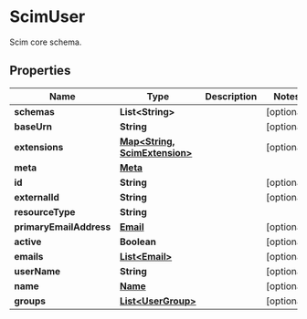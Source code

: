 

# ScimUser

Scim core schema.

## Properties

| Name | Type | Description | Notes |
|------------ | ------------- | ------------- | -------------|
|**schemas** | **List&lt;String&gt;** |  |  [optional] |
|**baseUrn** | **String** |  |  [optional] |
|**extensions** | [**Map&lt;String, ScimExtension&gt;**](ScimExtension.md) |  |  [optional] |
|**meta** | [**Meta**](Meta.md) |  |  |
|**id** | **String** |  |  [optional] |
|**externalId** | **String** |  |  [optional] |
|**resourceType** | **String** |  |  |
|**primaryEmailAddress** | [**Email**](Email.md) |  |  [optional] |
|**active** | **Boolean** |  |  [optional] |
|**emails** | [**List&lt;Email&gt;**](Email.md) |  |  [optional] |
|**userName** | **String** |  |  [optional] |
|**name** | [**Name**](Name.md) |  |  [optional] |
|**groups** | [**List&lt;UserGroup&gt;**](UserGroup.md) |  |  [optional] |



